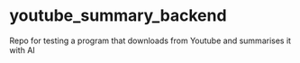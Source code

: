 # youtube_summary_backend
Repo for testing a program that downloads from Youtube and summarises it with AI
